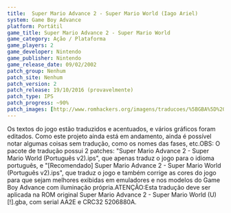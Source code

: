 ```yaml
---
title:  Super Mario Advance 2 - Super Mario World (Iago Ariel)
system: Game Boy Advance
platform: Portátil
game_title: Super Mario Advance 2 - Super Mario World
game_category: Ação / Plataforma
game_players: 2
game_developer: Nintendo
game_publisher: Nintendo
game_release_date: 09/02/2002
patch_group: Nenhum
patch_site: Nenhum
patch_version: 2
patch_release: 19/10/2016 (provavelmente)
patch_type: IPS
patch_progress: ~90%
patch_images: [http://www.romhackers.org/imagens/traducoes/%5BGBA%5D%20Super%20Mario%20Advance%202%20-%20Iago%20Ariel%20-%201.png,http://www.romhackers.org/imagens/traducoes/%5BGBA%5D%20Super%20Mario%20Advance%202%20-%20Iago%20Ariel%20-%202.png,http://www.romhackers.org/imagens/traducoes/%5BGBA%5D%20Super%20Mario%20Advance%202%20-%20Iago%20Ariel%20-%203.png]
---
```

Os textos do jogo estão traduzidos e acentuados, e vários gráficos foram editados. Como este projeto ainda está em andamento, ainda é possível notar algumas coisas sem tradução, como os nomes das fases, etc.OBS: O pacote de tradução possui 2 patches: "Super Mario Advance 2 - Super Mario World (Português v2).ips", que apenas traduz o jogo para o idioma português, e "[Recomendado] Super Mario Advance 2 - Super Mario World (Português v2).ips", que traduz o jogo e também corrige as cores do jogo para que sejam melhores exibidas em emuladores e nos modelos do Game Boy Advance com iluminação própria.ATENÇÃO:Esta tradução deve ser aplicada na ROM original Super Mario Advance 2 - Super Mario World (U) [!].gba, com serial AA2E e CRC32 5206880A.